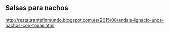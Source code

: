 ## Salsas para nachos

http://restaurantefinmundo.blogspot.com.es/2015/08/andale-ignacio-unos-nachos-con-todas.html
